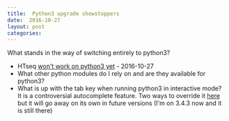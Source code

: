 ```yaml
---
title:  Python3 upgrade showstoppers
date:  2016-10-27
layout: post
categories:
---
```

What stands in the way of switching entirely to python3?
  * HTseq [won't work on python3 yet][1] - 2016-10-27
  * What other python modules do I rely on and are they available for python3?
  * What is up with the tab key when running python3 in interactive mode? It is a controversial autocomplete feature. Two ways to override it [here][2] but it will go away on its own in future versions (I'm on 3.4.3 now and it is still there)


[1]: http://www-huber.embl.de/HTSeq/doc/install.html#install
[2]: http://stackoverflow.com/questions/19737454/cant-use-tab-in-python-shell

